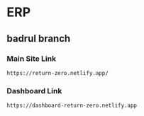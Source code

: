 # ERP

## badrul branch

### Main Site Link

```
https://return-zero.netlify.app/
```

### Dashboard Link

```
https://dashboard-return-zero.netlify.app
```
